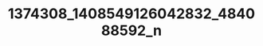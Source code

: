 ---
title: 1374308_1408549126042832_484088592_n
image: 1374308_1408549126042832_484088592_n.jpg
brand: sposo
layout: vestito
---